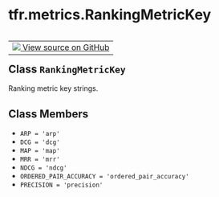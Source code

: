 <div itemscope itemtype="http://developers.google.com/ReferenceObject">
<meta itemprop="name" content="tfr.metrics.RankingMetricKey" />
<meta itemprop="path" content="Stable" />
<meta itemprop="property" content="ARP"/>
<meta itemprop="property" content="DCG"/>
<meta itemprop="property" content="MAP"/>
<meta itemprop="property" content="MRR"/>
<meta itemprop="property" content="NDCG"/>
<meta itemprop="property" content="ORDERED_PAIR_ACCURACY"/>
<meta itemprop="property" content="PRECISION"/>
</div>

# tfr.metrics.RankingMetricKey

<!-- Insert buttons -->

<table class="tfo-notebook-buttons tfo-api" align="left">

<td>
  <a target="_blank" href="https://github.com/tensorflow/ranking/tree/master/tensorflow_ranking/python/metrics.py">
    <img src="https://www.tensorflow.org/images/GitHub-Mark-32px.png" />
    View source on GitHub
  </a>
</td></table>

## Class `RankingMetricKey`

<!-- Start diff -->

Ranking metric key strings.

<!-- Placeholder for "Used in" -->

## Class Members

*   `ARP = 'arp'` <a id="ARP"></a>
*   `DCG = 'dcg'` <a id="DCG"></a>
*   `MAP = 'map'` <a id="MAP"></a>
*   `MRR = 'mrr'` <a id="MRR"></a>
*   `NDCG = 'ndcg'` <a id="NDCG"></a>
*   `ORDERED_PAIR_ACCURACY = 'ordered_pair_accuracy'`
    <a id="ORDERED_PAIR_ACCURACY"></a>
*   `PRECISION = 'precision'` <a id="PRECISION"></a>
